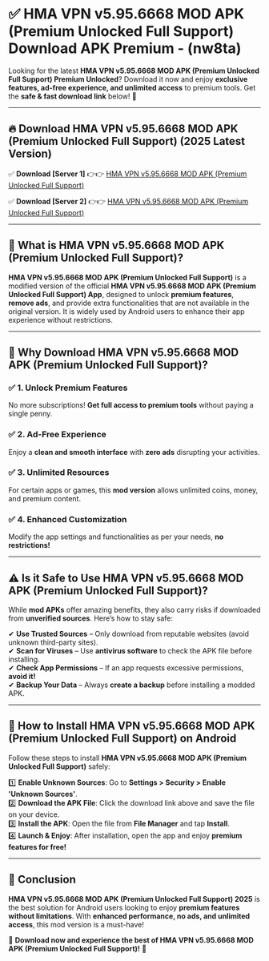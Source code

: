 
# ✅ HMA VPN v5.95.6668 MOD APK (Premium Unlocked Full Support) Download APK Premium -  (nw8ta) 

Looking for the latest **HMA VPN v5.95.6668 MOD APK (Premium Unlocked Full Support) Premium Unlocked**? Download it now and enjoy **exclusive features, ad-free experience, and unlimited access** to premium tools. Get the **safe & fast download link** below! 🚀

---

## 🔥 Download HMA VPN v5.95.6668 MOD APK (Premium Unlocked Full Support) (2025 Latest Version)

✅ **Download [Server 1]** 👉👉 [HMA VPN v5.95.6668 MOD APK (Premium Unlocked Full Support) ](https://apkcomod.com?title=HMA_VPN_v5.95.6668_MOD_APK_(Premium_Unlocked_Full_Support))  

✅ **Download [Server 2]** 👉👉 [HMA VPN v5.95.6668 MOD APK (Premium Unlocked Full Support) ](https://apkcomod.com?title=HMA_VPN_v5.95.6668_MOD_APK_(Premium_Unlocked_Full_Support))  


---

## 📌 What is HMA VPN v5.95.6668 MOD APK (Premium Unlocked Full Support)?

**HMA VPN v5.95.6668 MOD APK (Premium Unlocked Full Support)** is a modified version of the official **HMA VPN v5.95.6668 MOD APK (Premium Unlocked Full Support) App**, designed to unlock **premium features**, **remove ads**, and provide extra functionalities that are not available in the original version. It is widely used by Android users to enhance their app experience without restrictions.

---

## 🌟 Why Download HMA VPN v5.95.6668 MOD APK (Premium Unlocked Full Support)?

### ✅ 1. Unlock Premium Features
No more subscriptions! **Get full access to premium tools** without paying a single penny.

### ✅ 2. Ad-Free Experience
Enjoy a **clean and smooth interface** with **zero ads** disrupting your activities.

### ✅ 3. Unlimited Resources
For certain apps or games, this **mod version** allows unlimited coins, money, and premium content.

### ✅ 4. Enhanced Customization
Modify the app settings and functionalities as per your needs, **no restrictions!**

---

## ⚠️ Is it Safe to Use HMA VPN v5.95.6668 MOD APK (Premium Unlocked Full Support)?

While **mod APKs** offer amazing benefits, they also carry risks if downloaded from **unverified sources**. Here’s how to stay safe:

✔ **Use Trusted Sources** – Only download from reputable websites (avoid unknown third-party sites).  
✔ **Scan for Viruses** – Use **antivirus software** to check the APK file before installing.  
✔ **Check App Permissions** – If an app requests excessive permissions, **avoid it!**  
✔ **Backup Your Data** – Always **create a backup** before installing a modded APK.

---

## 📲 How to Install HMA VPN v5.95.6668 MOD APK (Premium Unlocked Full Support) on Android

Follow these steps to install **HMA VPN v5.95.6668 MOD APK (Premium Unlocked Full Support)** safely:

1️⃣ **Enable Unknown Sources**: Go to **Settings > Security > Enable 'Unknown Sources'**.  
2️⃣ **Download the APK File**: Click the download link above and save the file on your device.  
3️⃣ **Install the APK**: Open the file from **File Manager** and tap **Install**.  
4️⃣ **Launch & Enjoy**: After installation, open the app and enjoy **premium features for free!**

---

## 🚀 Conclusion

**HMA VPN v5.95.6668 MOD APK (Premium Unlocked Full Support) 2025** is the best solution for Android users looking to enjoy **premium features without limitations**. With **enhanced performance, no ads, and unlimited access**, this mod version is a must-have!

🔻 **Download now and experience the best of HMA VPN v5.95.6668 MOD APK (Premium Unlocked Full Support)!** 🔻

